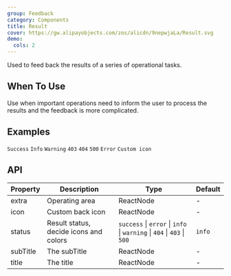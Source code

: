 ```yaml
---
group: Feedback
category: Components
title: Result
cover: https://gw.alipayobjects.com/zos/alicdn/9nepwjaLa/Result.svg
demo:
  cols: 2
---
```


Used to feed back the results of a series of operational tasks.

## When To Use

Use when important operations need to inform the user to process the results and the feedback is more complicated.

## Examples

<code src="./demo/success.tsx">Success</code>
<code src="./demo/info.tsx">Info</code>
<code src="./demo/warning.tsx">Warning</code>
<code src="./demo/403.tsx">403</code>
<code src="./demo/404.tsx">404</code>
<code src="./demo/500.tsx">500</code>
<code src="./demo/error.tsx">Error</code>
<code src="./demo/customIcon.tsx">Custom icon</code>

## API

| Property | Description                            | Type                                                                   | Default |
| -------- | -------------------------------------- | ---------------------------------------------------------------------- | ------- |
| extra    | Operating area                         | ReactNode                                                              | -       |
| icon     | Custom back icon                       | ReactNode                                                              | -       |
| status   | Result status, decide icons and colors | `success` \| `error` \| `info` \| `warning` \| `404` \| `403` \| `500` | `info`  |
| subTitle | The subTitle                           | ReactNode                                                              | -       |
| title    | The title                              | ReactNode                                                              | -       |
